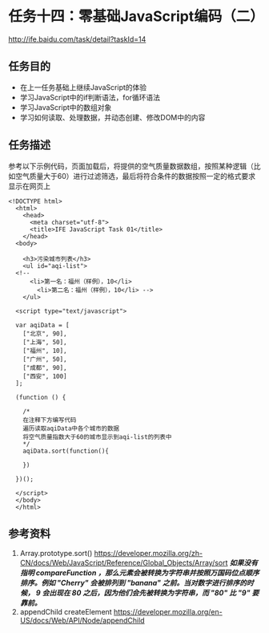 # 任务十四：零基础JavaScript编码（二）
http://ife.baidu.com/task/detail?taskId=14

## 任务目的
 - 在上一任务基础上继续JavaScript的体验
 - 学习JavaScript中的if判断语法，for循环语法
 - 学习JavaScript中的数组对象
 - 学习如何读取、处理数据，并动态创建、修改DOM中的内容
 
## 任务描述
  参考以下示例代码，页面加载后，将提供的空气质量数据数组，按照某种逻辑（比如空气质量大于60）进行过滤筛选，最后将符合条件的数据按照一定的格式要求显示在网页上
```
<!DOCTYPE html>
  <html>
    <head>
      <meta charset="utf-8">
      <title>IFE JavaScript Task 01</title>
    </head>
  <body>
  
    <h3>污染城市列表</h3>
    <ul id="aqi-list">
  <!--   
      <li>第一名：福州（样例），10</li>
    	<li>第二名：福州（样例），10</li> -->
    </ul>
  
  <script type="text/javascript">
  
  var aqiData = [
    ["北京", 90],
    ["上海", 50],
    ["福州", 10],
    ["广州", 50],
    ["成都", 90],
    ["西安", 100]
  ];
  
  (function () {
  
    /*
    在注释下方编写代码
    遍历读取aqiData中各个城市的数据
    将空气质量指数大于60的城市显示到aqi-list的列表中
    */
    aqiData.sort(function(){
    
    })
  
  })();
  
  </script>
  </body>
  </html>
```
## 参考资料
1. Array.prototype.sort()
https://developer.mozilla.org/zh-CN/docs/Web/JavaScript/Reference/Global_Objects/Array/sort
***如果没有指明 compareFunction ，那么元素会被转换为字符串并按照万国码位点顺序排序。例如 "Cherry" 会被排列到 "banana" 之前。当对数字进行排序的时候， 9 会出现在 80 之后，因为他们会先被转换为字符串，而 "80" 比 "9" 要靠前。***
2. appendChild createElement
https://developer.mozilla.org/en-US/docs/Web/API/Node/appendChild